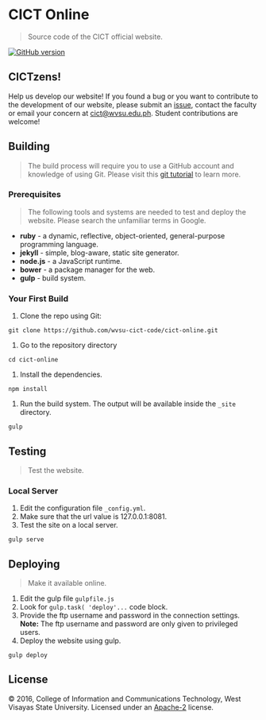 # CICT Online
> Source code of the CICT official website.

[![GitHub version](https://badge.fury.io/gh/wvsu-cict-code%2Fcict-online.svg)](https://badge.fury.io/gh/wvsu-cict-code%2Fcict-online)

## CICTzens!
Help us develop our website! If you found a bug or you want to contribute to the development of our website, please submit an [issue](https://help.github.com/articles/creating-an-issue/), contact the faculty or email your concern at [cict@wvsu.edu.ph](cict@wvsu.edu.ph). Student contributions are welcome!

## Building
> The build process will require you to use a GitHub account and knowledge of using Git. Please visit this [git tutorial](https://try.github.io/levels/1/challenges/1) to learn more.

### Prerequisites
> The following tools and systems are needed to test and deploy the website. Please search the unfamiliar terms in Google.

  * **ruby** - a dynamic, reflective, object-oriented, general-purpose programming language.
  * **jekyll** - simple, blog-aware, static site generator.
  * **node.js** - a JavaScript runtime.
  * **bower** - a package manager for the web.
  * **gulp** - build system.

### Your First Build

1. Clone the repo using Git:
```
git clone https://github.com/wvsu-cict-code/cict-online.git
```
1. Go to the repository directory
```
cd cict-online
```
1. Install the dependencies.
```
npm install
```
1. Run the build system. The output will be available inside the ```_site``` directory.
```
gulp
```

## Testing
> Test the website.

### Local Server
1. Edit the configuration file ```_config.yml```.
1. Make sure that the url value is 127.0.0.1:8081.
1. Test the site on a local server.
```
gulp serve
```

## Deploying
> Make it available online.

1. Edit the gulp file ```gulpfile.js```
1. Look for ```gulp.task( 'deploy'...``` code block.
1. Provide the ftp username and password in the connection settings. **Note:** The ftp username and password are only given to privileged users.
1. Deploy the website using gulp.
```
gulp deploy
```

## License
&copy; 2016, College of Information and Communications Technology, West Visayas State University. Licensed under an [Apache-2]() license.

